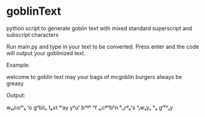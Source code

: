 # goblinText
python script to generate goblin text with mixed standard superscript and subscript characters

Run main.py and type in your text to be converted. Press enter and the code will output your goblinized text.

Example:

welcome to goblin text may your bags of mcgoblin burgers always be greasy

Output:

wₑₗcoᵐₑ ᵗo gᵒbliₙ tₑxt ᵐay yᵒuʳ bᵃᵍˢ ᵒf ₘcᵍᵒbˡᶦn ᵇᵤrᵍₑʳs ᵃₗwₐyₛ ᵇₑ gʳᵉᵃₛy
